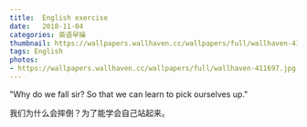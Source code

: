 ```yaml
---
title:  English exercise
date:   2018-11-04
categories: 英语早操
thumbnail: https://wallpapers.wallhaven.cc/wallpapers/full/wallhaven-411697.jpg
tags: English
photos:
- https://wallpapers.wallhaven.cc/wallpapers/full/wallhaven-411697.jpg
---
```


"Why do we fall sir? So that we can learn to pick ourselves up."
<p>我们为什么会摔倒？为了能学会自己站起来。</p>
